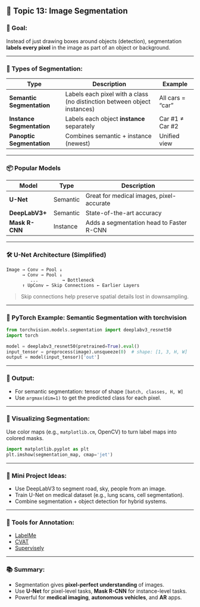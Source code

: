 ## 🧩 Topic 13: **Image Segmentation**

### 🎯 Goal:

Instead of just drawing boxes around objects (detection), segmentation **labels every pixel** in the image as part of an object or background.

---

### 🧠 Types of Segmentation:

| Type                      | Description                                                              | Example          |
| ------------------------- | ------------------------------------------------------------------------ | ---------------- |
| **Semantic Segmentation** | Labels each pixel with a class (no distinction between object instances) | All cars = “car” |
| **Instance Segmentation** | Labels each object **instance** separately                               | Car #1 ≠ Car #2  |
| **Panoptic Segmentation** | Combines semantic + instance (newest)                                    | Unified view     |

---

### 📦 Popular Models

| Model          | Type     | Description                              |
| -------------- | -------- | ---------------------------------------- |
| **U-Net**      | Semantic | Great for medical images, pixel-accurate |
| **DeepLabV3+** | Semantic | State-of-the-art accuracy                |
| **Mask R-CNN** | Instance | Adds a segmentation head to Faster R-CNN |

---

### 🛠️ U-Net Architecture (Simplified)

```
Image → Conv → Pool ↓
      → Conv → Pool ↓
         ...         → Bottleneck
      ↑ UpConv ← Skip Connections ← Earlier Layers
```

> Skip connections help preserve spatial details lost in downsampling.

---

### 🧪 PyTorch Example: Semantic Segmentation with torchvision

```python
from torchvision.models.segmentation import deeplabv3_resnet50
import torch

model = deeplabv3_resnet50(pretrained=True).eval()
input_tensor = preprocess(image).unsqueeze(0)  # shape: [1, 3, H, W]
output = model(input_tensor)['out']
```

---

### 📍 Output:

* For semantic segmentation: tensor of shape `[batch, classes, H, W]`
* Use `argmax(dim=1)` to get the predicted class for each pixel.

---

### 🎨 Visualizing Segmentation:

Use color maps (e.g., `matplotlib.cm`, OpenCV) to turn label maps into colored masks.

```python
import matplotlib.pyplot as plt
plt.imshow(segmentation_map, cmap='jet')
```

---

### 🧪 Mini Project Ideas:

* Use DeepLabV3 to segment road, sky, people from an image.
* Train U-Net on medical dataset (e.g., lung scans, cell segmentation).
* Combine segmentation + object detection for hybrid systems.

---

### 🧰 Tools for Annotation:

* [LabelMe](http://labelme.csail.mit.edu)
* [CVAT](https://cvat.org)
* [Supervisely](https://supervise.ly)

---

### 📚 Summary:

* Segmentation gives **pixel-perfect understanding** of images.
* Use **U-Net** for pixel-level tasks, **Mask R-CNN** for instance-level tasks.
* Powerful for **medical imaging**, **autonomous vehicles**, and **AR** apps.

